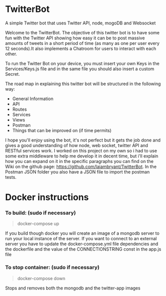 # TwitterBot
A simple Twitter bot that uses Twitter API, node, mogoDB and Websocket

Welcome to the TwitterBot. The objective of this twitter bot is to have some fun with the Twitter API showing how easy it can be to post massive amounts of tweets in a short period of time (as many as one per user every 12 seconds).It also implements a Chatroom for users to interact with each other.

To run the Twitter Bot on your device, you must insert your own Keys in the Services/Keys.js file and in the same file you should also insert a custom Secret.

The road map in explaining this twitter bot will be structured in the following way:

* General Information
* API
* Routes
* Services
* Views
* Postman
* Things that can be improved on (if time permits)

I hope you'll enjoy using the bot, it's not perfect but it gets the job done and gives a good understanding of how node, web socket, twitter API and RESTful services work. I worked on this project on my own so i had to use some extra middleware to help me develop it in decent time, but i'll explain how you can expand on it in the specific paragraphs you can find on the Wiki on the github page: https://github.com/laiambryant/TwitterBot. In the Postman JSON folder you also have a JSON file to import the postman tests.

# Docker instructions

### To build: (sudo if necessary)

> docker-compose up

If you build though docker you will create an image of a mongodb server to run your local instance of the server. If you want to connect to an external server you have to update the docker-compose.yml file dependencies and the dockerfile and the value of the CONNECTIONSTRING const in the app.js file

### To stop container: (sudo if necessary)

> docker-compose down

Stops and removes both the mongodb and the twitter-app images
